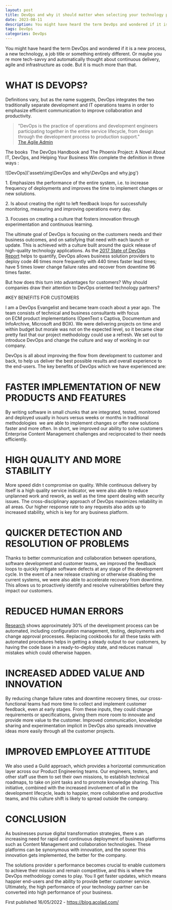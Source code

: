 ```yaml
---
layout: post
title: DevOps and why it should matter when selecting your technology partner
date: 2023-08-11
description: You might have heard the term DevOps and wondered if it is a new process, a new technology, a job title or something entirely different. Or maybe you re more tech-savvy and automatically thought about continuous delivery, agile and infrastructure as code. But it is much more than that.
tags: DevOps
categories: DevOps
---
```


You might have heard the term DevOps and wondered if it is a new process, a new technology, a job title or something entirely different. Or maybe you re more tech-savvy and automatically thought about continuous delivery, agile and infrastructure as code. But it is much more than that.

# WHAT IS DEVOPS?

Definitions vary, but as the name suggests, DevOps integrates the two traditionally separate development and IT operations teams in order to emphasize efficient communication to improve collaboration and productivity.

> "DevOps is the practice of operations and development engineers participating together in the entire service lifecycle, from design through the development process to production support."    
[The Agile Admin](https://theagileadmin.com/what-is-devops/)

The books  The DevOps Handbook and The Phoenix Project: A Novel About IT, DevOps, and Helping Your Business Win complete the definition in three ways :

![DevOps]('assets\img\DevOps and why\DevOps and why.jpg')

1. Emphasizes the performance of the entire system, i.e. to increase frequency of deployments and improves the time to implement changes or new solutions.

2. Is about creating the right to left feedback loops for successfully monitoring, measuring and improving operations every day.

3. Focuses on creating a culture that fosters innovation through experimentation and continuous learning.

The ultimate goal of DevOps is focusing on the customers needs and their business outcomes, and on satisfying that need with each launch or update. This is achieved with a culture built around the quick release of high-quality technology applications. As the [2017 State of DevOps Report](https://puppet.com/resources/whitepaper/state-of-devops-report) helps to quantify, DevOps allows business solution providers to deploy code 46 times more frequently with 440 times faster lead times; have 5 times lower change failure rates and recover from downtime 96 times faster.

But how does this turn into advantages for customers? Why should companies draw their attention to DevOps oriented technology partners?

#KEY BENEFITS FOR CUSTOMERS

I am a DevOps Evangelist and became team coach about a year ago. The team consists of technical and business consultants with focus on ECM product implementations (OpenText s Captiva, Documentum and InfoArchive, Microsoft and BOX). We were delivering projects on time and within budget but morale was not on the expected level, so it became clear pretty fast that our project methodology could use a refresh. We set out to introduce DevOps and change the culture and way of working in our company.

DevOps is all about improving the flow from development to customer and back, to help us deliver the best possible results and overall experience to the end-users. The key benefits of DevOps which we have experienced are:

# FASTER IMPLEMENTATION OF NEW PRODUCTS AND FEATURES

By writing software in small chunks that are integrated, tested, monitored and deployed usually in hours versus weeks or months in traditional methodologies  we are able to implement changes or offer new solutions faster and more often. In short, we improved our ability to solve customers Enterprise Content Management challenges and reciprocated to their needs efficiently.

# HIGH QUALITY AND MORE STABILITY 

More speed didn t compromise on quality. While continuous delivery by itself is a high quality service indicator, we were also able to reduce unplanned work and rework, as well as the time spent dealing with security issues. The cross-disciplinary approach of DevOps maximizes reliability in all areas. Our higher response rate to any requests also adds up to increased stability, which is key for any business platform.

# QUICKER DETECTION AND RESOLUTION OF PROBLEMS

Thanks to better communication and collaboration between operations, software development and customer teams, we improved the feedback loops to quickly mitigate software defects at any stage of the development cycle. In the event of a new release crashing or otherwise disabling the current systems, we were also able to accelerate recovery from downtime. This allows us to proactively identify and resolve vulnerabilities before they impact our customers.

# REDUCED HUMAN ERRORS

[Research](https://puppet.com/resources/whitepaper/state-of-devops-report) shows approximately 30% of the development process can be automated, including configuration management, testing, deployments and change approval processes. Replacing cookbooks for all these tasks with automated procedures helps in getting a steady output to our customers, by having the code base in a ready-to-deploy state, and reduces manual mistakes which could otherwise happen.

# INCREASED ADDED VALUE AND INNOVATION

By reducing change failure rates and downtime recovery times, our cross-functional teams had more time to collect and implement customer feedback, even at early stages. From these inputs, they could change requirements or specifications, giving them more room to innovate and provide more value to the customer. Improved communication, knowledge sharing and experimentation implicit in DevOps also spreads innovative ideas more easily through all the customer projects.

# IMPROVED EMPLOYEE ATTITUDE

We also used a Guild approach, which provides a horizontal communication layer across our Product Engineering teams. Our engineers, testers, and other staff use them to set their own missions, to establish technical roadmaps, to take on joint tasks and to promote knowledge sharing. This initiative, combined with the increased involvement of all in the development lifecycle, leads to happier, more collaborative and productive teams, and this culture shift is likely to spread outside the company.

# CONCLUSION

As businesses pursue digital transformation strategies, there s an increasing need for rapid and continuous deployment of business platforms such as Content Management and collaboration technologies. These platforms can be synonymous with innovation, and the sooner this innovation gets implemented, the better for the company.

The solutions provider s performance becomes crucial to enable customers to achieve their mission and remain competitive, and this is where the DevOps methodology comes to play. You ll get faster updates, which means happier end-users and the ability to provide better customer service. Ultimately, the high performance of your technology partner can be converted into high performance of your business.

First published 16/05/2022 - https://blog.acolad.com/